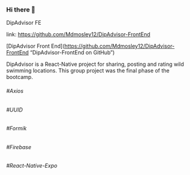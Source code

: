 ### Hi there 👋

DipAdvisor FE

link: https://github.com/Mdmosley12/DipAdvisor-FrontEnd

[DipAdvisor Front End](https://github.com/Mdmosley12/DipAdvisor-FrontEnd “DipAdvisor-FrontEnd on GitHub”)

DipAdvisor is a React-Native project for sharing, posting and rating wild swimming locations. This group project was the final phase of the bootcamp.

###### #Axios

###### #UUID

###### #Formik

###### #Firebase

###### #React-Native-Expo

<!--
**bergamotBen/bergamotBen** is a ✨ _special_ ✨ repository because its `README.md` (this file) appears on your GitHub profile.

Here are some ideas to get you started:

- 🔭 I’m currently working on ...
- 🌱 I’m currently learning ...
- 👯 I’m looking to collaborate on ...
- 🤔 I’m looking for help with ...
- 💬 Ask me about ...
- 📫 How to reach me: ...
- 😄 Pronouns: ...
- ⚡ Fun fact: ...

###### H6	#	Axios
###### H6	#	ChartJS
###### H6	#	CSS
###### H6	#	DotEnv
###### H6	#	Express
###### H6	#	Firebase
###### H6	#	Formik
###### H6	#	HTML
###### H6	#	Jest
###### H6	#	JSX
###### H6	#	MongoDB
###### H6	#	Mongoose
###### H6	#	Nodemon
###### H6	#	PostreSQL
###### H6	#	React
###### H6	#	React-Native-Expo
###### H6	#	UUID
-->
